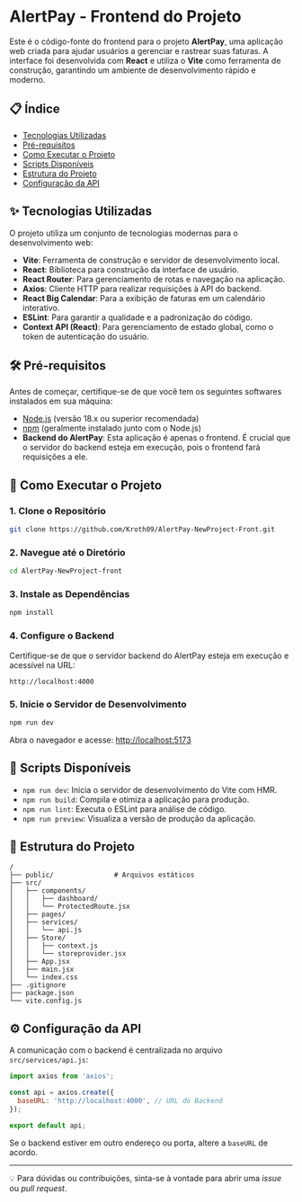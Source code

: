 # AlertPay - Frontend do Projeto

Este é o código-fonte do frontend para o projeto **AlertPay**, uma aplicação web criada para ajudar usuários a gerenciar e rastrear suas faturas. A interface foi desenvolvida com **React** e utiliza o **Vite** como ferramenta de construção, garantindo um ambiente de desenvolvimento rápido e moderno.

## 📋 Índice

- [Tecnologias Utilizadas](#-tecnologias-utilizadas)
- [Pré-requisitos](#️-pré-requisitos)
- [Como Executar o Projeto](#-como-executar-o-projeto)
- [Scripts Disponíveis](#-scripts-disponíveis)
- [Estrutura do Projeto](#-estrutura-do-projeto)
- [Configuração da API](#️-configuração-da-api)

## ✨ Tecnologias Utilizadas

O projeto utiliza um conjunto de tecnologias modernas para o desenvolvimento web:

- **Vite**: Ferramenta de construção e servidor de desenvolvimento local.
- **React**: Biblioteca para construção da interface de usuário.
- **React Router**: Para gerenciamento de rotas e navegação na aplicação.
- **Axios**: Cliente HTTP para realizar requisições à API do backend.
- **React Big Calendar**: Para a exibição de faturas em um calendário interativo.
- **ESLint**: Para garantir a qualidade e a padronização do código.
- **Context API (React)**: Para gerenciamento de estado global, como o token de autenticação do usuário.

## 🛠️ Pré-requisitos

Antes de começar, certifique-se de que você tem os seguintes softwares instalados em sua máquina:

- [Node.js](https://nodejs.org/) (versão 18.x ou superior recomendada)
- [npm](https://www.npmjs.com/) (geralmente instalado junto com o Node.js)
- **Backend do AlertPay**: Esta aplicação é apenas o frontend. É crucial que o servidor do backend esteja em execução, pois o frontend fará requisições a ele.

## 🚀 Como Executar o Projeto

### 1. Clone o Repositório

```bash
git clone https://github.com/Kroth09/AlertPay-NewProject-Front.git
```

### 2. Navegue até o Diretório

```bash
cd AlertPay-NewProject-front
```

### 3. Instale as Dependências

```bash
npm install
```

### 4. Configure o Backend

Certifique-se de que o servidor backend do AlertPay esteja em execução e acessível na URL:

```
http://localhost:4000
```

### 5. Inicie o Servidor de Desenvolvimento

```bash
npm run dev
```

Abra o navegador e acesse: [http://localhost:5173](http://localhost:5173)

## 📜 Scripts Disponíveis

- `npm run dev`: Inicia o servidor de desenvolvimento do Vite com HMR.
- `npm run build`: Compila e otimiza a aplicação para produção.
- `npm run lint`: Executa o ESLint para análise de código.
- `npm run preview`: Visualiza a versão de produção da aplicação.

## 📁 Estrutura do Projeto

```
/
├── public/               # Arquivos estáticos
├── src/
│   ├── components/       
│   │   ├── dashboard/    
│   │   └── ProtectedRoute.jsx 
│   ├── pages/            
│   ├── services/
│   │   └── api.js        
│   ├── Store/            
│   │   ├── context.js
│   │   └── storeprovider.jsx
│   ├── App.jsx           
│   ├── main.jsx          
│   └── index.css         
├── .gitignore            
├── package.json          
└── vite.config.js        
```

## ⚙️ Configuração da API

A comunicação com o backend é centralizada no arquivo `src/services/api.js`:

```js
import axios from 'axios';

const api = axios.create({
  baseURL: 'http://localhost:4000', // URL do Backend
});

export default api;
```

Se o backend estiver em outro endereço ou porta, altere a `baseURL` de acordo.

---

💡 Para dúvidas ou contribuições, sinta-se à vontade para abrir uma *issue* ou *pull request*.
